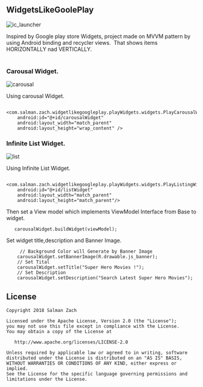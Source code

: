 ## WidgetsLikeGoolePlay
![ic_launcher](https://user-images.githubusercontent.com/11782272/37563574-e69073de-2aa9-11e8-8207-8270e92d4f14.png)
       
  Inspired by Google play store Widgets, project made on MVVM pattern by using Android binding and recycler views.
  That shows items HORIZONTALLY nad VERTICALLY.  
  
### Carousal Widget.
![carousal](https://user-images.githubusercontent.com/11782272/37563055-291c28e4-2a9e-11e8-9a2e-5823beaaf2a6.gif)

Using carousal Widget.

      <com.salman.zach.widgetlikegoogleplay.playWidgets.widgets.PlayCarousalWidget
        android:id="@+id/carousalWidget"
        android:layout_width="match_parent"
        android:layout_height="wrap_content" />        
        
        
### Infinite List Widget.
![list](https://user-images.githubusercontent.com/11782272/37563056-2ca39b78-2a9e-11e8-8f94-f04df4c385dd.gif)

 Using Infinite List Widget.

        <com.salman.zach.widgetlikegoogleplay.playWidgets.widgets.PlayListingWidget
        android:id="@+id/listWidget"
        android:layout_width="match_parent"
        android:layout_height="match_parent"/>
        
        
 Then set a View model which implements ViewModel Interface from Base to widget.   
        
       carousalWidget.buildWidget(viewModel);   
         
Set widget title,description and Banner Image.

         // Background Color will Generate by Banner Image 
        carousalWidget.setBannerImage(R.drawable.js_banner);   
        // Set Tital 
        carousalWidget.setTitle("Super Hero Movies !");
        // Set Description 
        carousalWidget.setDescription("Search Latest Super Hero Movies");
        
        
        
License
-------

    Copyright 2018 Salman Zach

    Licensed under the Apache License, Version 2.0 (the "License");
    you may not use this file except in compliance with the License.
    You may obtain a copy of the License at

       http://www.apache.org/licenses/LICENSE-2.0

    Unless required by applicable law or agreed to in writing, software
    distributed under the License is distributed on an "AS IS" BASIS,
    WITHOUT WARRANTIES OR CONDITIONS OF ANY KIND, either express or implied.
    See the License for the specific language governing permissions and
    limitations under the License.
